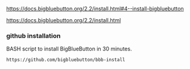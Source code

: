 https://docs.bigbluebutton.org/2.2/install.html#4--install-bigbluebutton

https://docs.bigbluebutton.org/2.2/install.html


### github installation
BASH script to install BigBlueButton in 30 minutes.
```
https://github.com/bigbluebutton/bbb-install
```

